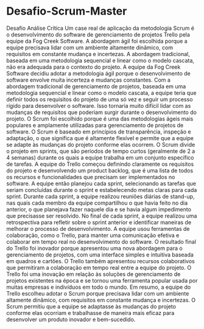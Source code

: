 # Desafio-Scrum-Master
Desafio Análise Crítica
Um case real de aplicação da metodologia Scrum é o desenvolvimento do software de gerenciamento de projetos Trello pela equipe da Fog Creek Software.
A abordagem ágil foi escolhida porque a equipe precisava lidar com um ambiente altamente dinâmico, com requisitos em constante mudança e incertezas. A abordagem tradicional, baseada em uma metodologia sequencial e linear como o modelo cascata, não era adequada para o contexto do projeto.
A equipe da Fog Creek Software decidiu adotar a metodologia ágil porque o desenvolvimento de software envolve muita incerteza e mudanças constantes. Com a abordagem tradicional de gerenciamento de projetos, baseada em uma metodologia sequencial e linear como o modelo cascata, a equipe teria que definir todos os requisitos do projeto de uma só vez e seguir um processo rígido para desenvolver o software. Isso tornaria muito difícil lidar com as mudanças de requisitos que poderiam surgir durante o desenvolvimento do projeto.
O Scrum foi escolhido porque é uma das metodologias ágeis mais populares e amplamente utilizadas para gerenciamento de projetos de software. O Scrum é baseado em princípios de transparência, inspeção e adaptação, o que significa que é altamente flexível e permite que a equipe se adapte às mudanças do projeto conforme elas ocorrem. O Scrum divide o projeto em sprints, que são períodos de tempo curtos (geralmente de 2 a 4 semanas) durante os quais a equipe trabalha em um conjunto específico de tarefas.
A equipe do Trello começou definindo claramente os requisitos do projeto e desenvolvendo um product backlog, que é uma lista de todos os recursos e funcionalidades que precisam ser implementados no software.
A equipe então planejou cada sprint, selecionando as tarefas que seriam concluídas durante o sprint e estabelecendo metas claras para cada sprint. Durante cada sprint, a equipe realizou reuniões diárias de stand-up, nas quais cada membro da equipe compartilhou o que havia feito no dia anterior, o que planejava fazer naquele dia e se havia algum impedimento que precisasse ser resolvido.
No final de cada sprint, a equipe realizou uma retrospectiva para refletir sobre o sprint anterior e identificar maneiras de melhorar o processo de desenvolvimento. A equipe usou ferramentas de colaboração, como o Trello, para manter uma comunicação efetiva e colaborar em tempo real no desenvolvimento do software.
O resultado final do Trello foi inovador porque apresentou uma nova abordagem para o gerenciamento de projetos, com uma interface simples e intuitiva baseada em quadros e cartões. 
O Trello também apresentou recursos colaborativos que permitiram a colaboração em tempo real entre a equipe do projeto. O Trello foi uma inovação em relação às soluções de gerenciamento de projetos existentes na época e se tornou uma ferramenta popular usada por muitas empresas e indivíduos em todo o mundo.
Em resumo, a equipe do Trello escolheu adotar o Scrum porque precisava lidar com um ambiente altamente dinâmico, com requisitos em constante mudança e incertezas. O Scrum permitiu que a equipe se adaptasse às mudanças do projeto conforme elas ocorriam e trabalhasse de maneira mais eficaz para desenvolver um produto inovador e bem-sucedido.
